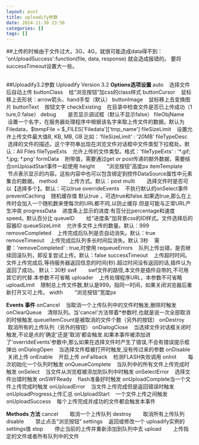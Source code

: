 ```yaml
---
layout: post
title: uploadify参数
date: 2014-11-30 23:56
categories: []
tags: []
---
```

##上传的时候由于文件过大，3G，4G，就很可能造成data得不到：
'onUploadSuccess':function(file, data, response)
就会造成报错的。
要将successTimeout设置大一些。
##

##Uploadify3.2参数
Uploadify Version 3.2
**Options选项设置**
auto    选择文件后自动上传
buttonClass    给“浏览按钮”加css的class样式
buttonCursor    鼠标移上去形状：arrow箭头、hand手型（默认）
buttonImage    鼠标移上去变换图片
buttonText    按钮文字
checkExisting    在目录中检查文件是否已上传成功（1 ture,0 false）
debug        是否显示调试框（默认不显示false）
fileObjName    设置一个名字，在服务器处理程序中根据该名字来取上传文件的数据。默认为Filedata，$tempFile = $_FILES['Filedata']['tmp_name']
fileSizeLimit    设置允许上传文件最大值B, KB, MB, GB 比如：'fileSizeLimit' : '20MB'
fileTypeDesc    选择的文件的描述。这个字符串出现在浏览文件对话框中文件类型下拉框处。默认：All Files
fileTypeExts    允许上传的文件类型。格式：'fileTypeExts' : '*.gif; *.jpg; *.png'
formData    附带值，需要通过get or post传递的额外数据，需要结合onUploadStart事件一起使用
height        “浏览按钮”高度px
itemTemplate    <itemTemplate>节点表示显示的内容。这些内容中也可以包含绑定到控件DataSource属性中元素集合的数据。
method        上传方式。默认：post
multi        选择文件时是否可以【选择多个】。默认：可以true
overrideEvents    不执行默认的onSelect事件
preventCaching    随机缓存值 默认true ，可选true和false.如果选true,那么在上传时会加入一个随机数来使每次的URL都不同,以防止缓存.但是可能与正常URL产生冲突
progressData    进度条上显示的进度:有百分比percentage和速度speed。默认百分比
queueID        给“进度条”加背景css的ID样式。文件选择后的容器ID
queueSizeLimit    允许多文件上传的数量。默认：999
removeCompleted    上传完成后队列是否自动消失。默认：true
removeTimeout    上传完成后队列多长时间后消失。默认 3秒    需要：'removeCompleted' : true,时使用
requeueErrors    队列上传出错，是否继续回滚队列，即反复尝试上传。默认：false
successTimeout    上传超时时间。文件上传完成后,等待服务器返回信息的时间(秒).超过时间没有返回的话,插件认为返回了成功。 默认：30秒
swf        swf文件的路径,本文件是插件自带的,不可用其它的代替.本参数不可省略
uploader    上传处理程序URL，本参数不可省略
uploadLimit    限制总上传文件数,默认是999。指同一时间，如果关闭浏览器后重新打开又可上传。
width        “浏览按钮”宽度px

**Events 事件**
onCancel    当取消一个上传队列中的文件时触发,删除时触发 
onClearQueue    清除队列。当'cancel'方法带着*参数时,也就是说一次全部取消的时候触发.queueItemCount是被取消的文件个数（另外的按钮）
onDestroy    取消所有的上传队列（另外的按钮）
onDialogClose    当选择文件对话框关闭时触发,不论是点的'确定'还是'取消'都会触发.如果本事件被添加进了'overrideEvents'参数中,那么如果在选择文件时产生了错误,不会有错误提示框弹出
onDialogOpen    当选择文件框被打开时触发,没有传过来的参数
onDisable    关闭上传
onEnable    开启上传
onFallback    检测FLASH失败调用
onInit        每次初始化一个队列时触发
onQueueComplete    当队列中的所有文件上传完成时触发
onSelect    当文件从浏览框被添加到队列中时触发
onSelectError    选择文件出错时触发
onSWFReady    flash准备好时触发
onUploadComplete当一个文件上传完成时触发
onUploadError    当文件上传完成但是返回错误时触发
onUploadProgress上传汇总
onUploadStart    一个文件上传之间触发
onUploadSuccess    每个上传完成并成功的文件都会触发本事件

**Methods 方法**
cancel        取消一个上传队列
destroy        取消所有上传队列
disable        禁止点击“浏览按钮”
settings    返回或修改一个 uploadify实例的settings值
stop        停止当前的上传并重新添加到队列中去
upload        上传指定的文件或者所有队列中的文件
